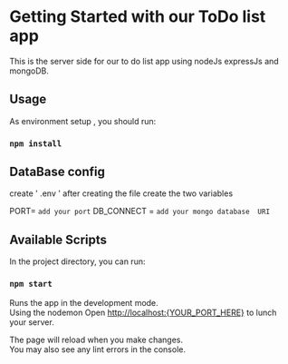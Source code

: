 # Getting Started with our  ToDo list app

This  is  the  server  side for  our  to do list  app using nodeJs expressJs and  mongoDB.

## Usage

As environment setup , you should run:

### `npm install`


## DataBase  config

create ' .env ' 
after  creating  the  file 
create  the two variables

PORT=   `add your port` 
DB_CONNECT =  `add your mongo database  URI` 


## Available Scripts

In the project directory, you can run:

### `npm start`

Runs the app in the development mode.\
Using the nodemon 
Open [http://localhost:{YOUR_PORT_HERE}](http://localhost:Your_Port) to lunch your server.

The page will reload when you make changes.\
You may also see any lint errors in the console.